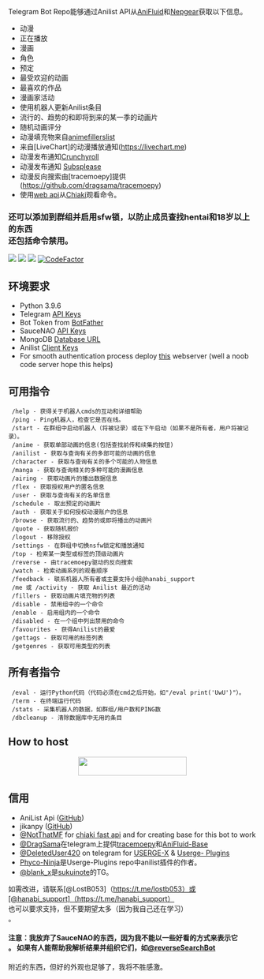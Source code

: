 Telegram Bot Repo能够通过Anilist API从[AniFluid](https://t.me/anifluidbot)和[Nepgear](https://t.me/nepgearbot)获取以下信息。
* 动漫
* 正在播放
* 漫画
* 角色
* 预定
* 最受欢迎的动画
* 最喜欢的作品
* 漫画家活动
* 使用机器人更新Anilist条目
* 流行的、趋势的和即将到来的某一季的动画片
* 随机动画评分
* 动漫填充物来自[animefillerslist](https://www.animefillerlist.com)
* 来自[LiveChart]的动漫播放通知(https://livechart.me)
* 动漫发布通知[Crunchyroll](https://crunchyroll.com)
* 动漫发布通知 [Subsplease](https://subsplease.org)
* 动漫反向搜索由[tracemoepy]提供(https://github.com/dragsama/tracemoepy)
* 使用[web api](https://chiaki.vercel.app)从[Chiaki](https://chiaki.site/)观看命令。
<h3>还可以添加到群组并启用sfw锁，以防止成员查找hentai和18岁以上的东西<br>还包括命令禁用。</h3>

<img src='https://img.shields.io/github/repo-size/lostb053/anibot?style=flat-square'>  <img src='https://img.shields.io/github/license/lostb053/anibot?style=flat-square'>  <img src='https://img.shields.io/github/languages/top/lostb053/anibot?style=flat-square'>  [![CodeFactor](https://www.codefactor.io/repository/github/lostb053/anibot/badge)](https://www.codefactor.io/repository/github/lostb053/anibot)

## 环境要求
* Python 3.9.6
* Telegram [API Keys](https://my.telegram.org/apps)
* Bot Token from [BotFather](https://t.me/botfather)
* SauceNAO [API Keys](https://saucenao.com/)
* MongoDB [Database URL](https://cloud.mongodb.com/)
* Anilist [Client Keys](https://anilist.co/settings/developer)
* For smooth authentication process deploy [this](https://github.com/lostb053/anilist_oauth_webserver) webserver (well a noob code server hope this helps)


## 可用指令
```
 /help - 获得关于机器人cmds的互动和详细帮助
 /ping - Ping机器人，检查它是否在线。
 /start - 在群组中启动机器人（将被记录）或在下午启动（如果不是所有者，用户将被记录）。
 /anime - 获取单部动画的信息(包括查找前传和续集的按钮)
 /anilist - 获取与查询有关的多部可能的动画的信息
 /character - 获取与查询有关的多个可能的人物信息
 /manga - 获取与查询相关的多种可能的漫画信息
 /airing - 获取动画片的播出数据信息
 /flex - 获取授权用户的匿名信息
 /user - 获取与查询有关的名单信息
 /schedule - 取出预定的动画片
 /auth - 获取关于如何授权动漫账户的信息
 /browse - 获取流行的、趋势的或即将播出的动画片
 /quote - 获取随机报价
 /logout - 移除授权
 /settings - 在群组中切换nsfw锁定和播放通知
 /top - 检索某一类型或标签的顶级动画片
 /reverse - 由tracemoepy驱动的反向搜索
 /watch - 检索动画系列的观看顺序
 /feedback - 联系机器人所有者或主要支持小组@hanabi_support
 /me 或 /activity - 获取 Anilist 最近的活动
 /fillers - 获取动画片填充物的列表
 /disable - 禁用组中的一个命令
 /enable - 启用组内的一个命令
 /disabled - 在一个组中列出禁用的命令
 /favourites - 获得Anilist的最爱
 /gettags - 获取可用的标签列表
 /getgenres - 获取可用类型的列表
```


## 所有者指令
```
 /eval - 运行Python代码（代码必须在cmd之后开始，如"/eval print('UwU')"）。
 /term - 在终端运行代码
 /stats - 采集机器人的数据，如群组/用户数和PING数
 /dbcleanup - 清除数据库中无用的条目
```


## How to host
<p align="center"><a href="https://heroku.com/deploy?template=https://github.com/lostb053/anibot"> <img src="https://img.shields.io/badge/Deploy%20To%20Heroku-blue?style=for-the-badge&logo=heroku" width="220" height="38.45"/></a></p>


## 信用
* AniList Api ([GitHub](https://github.com/AniList/ApiV2-GraphQL-Docs))
* jikanpy ([GitHub](https://github.com/abhinavk99/jikanpy))
* [@NotThatMF](https://t.me/notthatmf) for [chiaki fast api](https://chiaki.vercel.app/) and for creating base for this bot to work
* [@DragSama](https://t.me/dragsama)在telegram上提供[tracemoepy](https://github.com/dragsama/tracemoepy)和[AniFluid-Base](https://github.com/DragSama/AniFluid-Base)
* [@DeletedUser420](https://t.me/deleteduser420) on telegram for [USERGE-X](https://github.com/code-rgb/USERGE-X) & [Userge- Plugins](https://github.com/code-rgb/Userge-Plugins)
* [Phyco-Ninja](https://github.com/Phyco-Ninja)是Userge-Plugins repo中anilist插件的作者。
* [@blank_x](https://t.me/blank_x)是[sukuinote](https://gitlab.com/blank-x/sukuinote)的TG。


如需改进，请联系[@LostB053]（https://t.me/lostb053）或[@hanabi_support]（https://t.me/hanabi_support）<br>
也可以要求支持，但不要期望太多（因为我自己还在学习）<br>。
<br>
<h4>注意：我放弃了SauceNAO的东西，因为我不能以一些好看的方式来表示它<br>。
如果有人能帮助我解析结果并组织它们，如<a href='https://t.me/reverseSearchBot'>@reverseSearchBot</a></h4>附近的东西，但好的外观也足够了，我将不胜感激。
